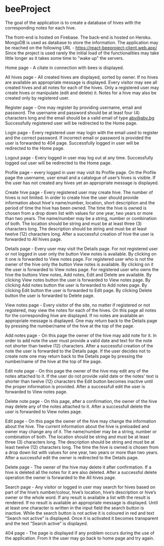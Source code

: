 ﻿# beeProject

The goal of the application is to create a database of hives with the corresponding notes for each hive. 

The front-end is hosted on Firebase. The back-end is hosted on Heroku. MongoDB is used as database to store the information. The application may be reached on the following URL - https://react-beeproject-client.web.app/ Since the project is used rarely the initial load of the functionalities may take little longer as it takes some time to "wake up" the servers.

Home page - 
A citate in connection with bees is displayed.

All hives page - 
All created hives are displayed, sorted by owner. If no hives are available an appropriate message is displayed.
Every visitor may see all created hives and all notes for each of the hives. Only a registered user may create hives or manipulate (edit and delete) it. Notes for a hive may also be created only by registered user.

Register page - 
One may register by providing username, email and password. The username and password should be at least four (4) characters long and the email should be a valid email of type abv@abv.bg
Successfully registered user will be redirected to the Home page.

Login page - 
Every registered user may login with the email used to register and the correct password. If incorrect email or password is provided the user is forwarded to 404 page.
Successfully logged in user will be redirected to the Home page.

Logout page - 
Every logged in user may log out at any time.
Successfully logged out user will be redirected to the Home page.

Profile page – every logged in user may visit its Profile page. On the Profile page the username, user email and a catalogue of user’s hives is visible. If the user has not created any hives yet an appropriate message is displayed.

Create hive page - 
Every registered user may create hive. The number of hives is not limited.
In order to create hive the user should provide information about hive's name/number, location, short description and the period of time the hive has been owned. The time the hive is owned is chosen from a drop down list with values for one year, two years or more than two years. The name/number may be a string, number or combination of both. The location should be string and must be at least three (3) characters long. The description should be string and must be at least twelve (12) characters long.
After a successful creation of hive the user is forwarded to All hives page.

Details page - 
Every user may visit the Details page.
For not registered user or not logged in user only the button View notes is available. By clicking on it one is forwarded to View notes page. 
For registered user who is not the owner of the hive only the button View notes is available. By clicking on it the user is forwarded to View notes page.
For registered user who owns the hive the buttons View notes, Add notes, Edit and Delete are available. By clicking View notes button the user is forwarded to View notes page. By clicking Add notes button the user is forwarded to Add notes page. By clicking Edit button the user is forwarded to Edit page. By clicking Delete button the user is forwarded to Delete page.

View notes page - 
Every visitor of the site, no matter if registered or not registered, may view the notes for each of the hives. On this page all notes for the corresponding hive are displayed. If no notes are available an appropriate message is displayed.
One may return back to the Details page by pressing the number/name of the hive at the top of the page.

Add notes page - 
On this page the owner of the hive may add note for it. In order to add note the user must provide a valid date and text for the note not shorter than twelve (12) characters. After a successful creation of the note the user is forwarded to the Details page.
If the user decides not to create note one may return back to the Details page by pressing the number/name of the hive at the top of the page.

Edit note page - On this page the owner of the hive may edit any of the notes attached to it. If the user do not provide valid date or the notes' text is shorter than twelve (12) characters the Edit button becomes inactive until the proper information is provided. After a successfull edit the user is forwarded to View notes page.

Delete note page - On this page, after a confirmation, the owner of the hive may delete any of the notes attached to it. After a successfull delete the user is forwarded to View notes page.

Edit page - 
On this page the owner of the hive may change the information about the hive. The current information about the hive is preloaded and owner may change any of it.
The name/number may be a string, number or combination of both. The location should be string and must be at least three (3) characters long. The description should be string and must be at least twelve (12) characters long. The time the hive is owned is chosen from a drop down list with values for one year, two years or more than two years.
After a successful edit the owner is redirected to the Details page.

Delete page - 
The owner of the hive may delete it after confirmation.
If a hive is deleted all the notes for it are also deleted.
After a successful delete operation the owner is forwarded to the All hives page.

Search page - 
Any visitor or logged in user may search for hives based on part of the hive’s number/colour, hive’s location, hive’s description or hive’s owner or the whole word. If any result is available a list with the result is rendered. If no result is available an appropriate message is displayed. Until at least one character is written in the input field the search button is inactive. While the search button is not active it is coloured in red and text “Search not active” is displayed. Once it is activated it becomes transparent and the text “Search active” is displayed.

404 page - 
The page is displayed if any problem occurs during the use of the application. From it the user may go back to home page and try again.
